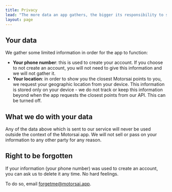 ```yaml
---
title: Privacy
lead: "The more data an app gathers, the bigger its responsibility to store it safely."
layout: page
---
```


## Your data

We gather some limited information in order for the app to function:

 * __Your phone number__: this is used to create your account. If you choose to not create an account, you will not need to give this information and we will not gather it.
 * __Your location__: in order to show you the closest Motorsai points to you, we request your geographic location from your device. This information is stored only on your device - we do not track or keep this information beyond when the app requests the closest points from our API. This can be turned off.

## What we do with your data

Any of the data above which is sent to our service will never be used outside the context of the Motorsai app. We will not sell or pass on your information to any other party for any reason.

## Right to be forgotten

If your information (your phone number) was used to create an account, you can ask us to delete it any time. No hard feelings.

To do so, email [forgetme@motorsai.app](mailto:forgetme@motorsai.app).
